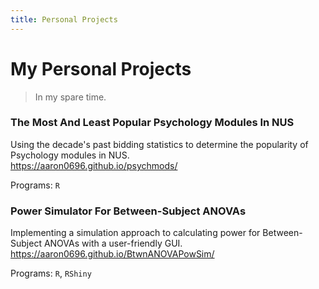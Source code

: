 ```yaml
---
title: Personal Projects
---
```


# My Personal Projects

> In my spare time.

### The Most And Least Popular Psychology Modules In NUS

Using the decade's past bidding statistics to determine the popularity of Psychology modules in NUS.  
https://aaron0696.github.io/psychmods/

Programs: `R`

### Power Simulator For Between-Subject ANOVAs

Implementing a simulation approach to calculating power for Between-Subject ANOVAs with a user-friendly GUI.  
https://aaron0696.github.io/BtwnANOVAPowSim/

Programs: `R`, `RShiny`